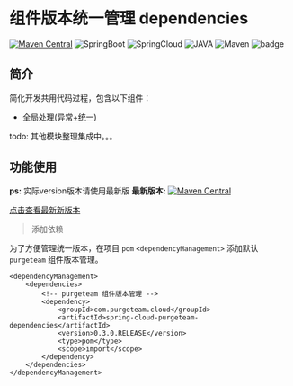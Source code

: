 # 组件版本统一管理 dependencies

[![Maven Central](https://img.shields.io/maven-central/v/com.purgeteam.cloud/spring-cloud-purgeteam-dependencies.svg?label=Maven%20Central)](https://search.maven.org/search?q=g:com.purgeteam.cloud%20AND%20a:spirng-cloud-purgeteam)
![SpringBoot](https://img.shields.io/badge/SpringBoot-2.1.8RELEASE-green.svg)
![SpringCloud](https://img.shields.io/badge/SpringCloud-Greenwich.RELEASE-green.svg)
![JAVA](https://img.shields.io/badge/JAVA-1.8+-green.svg)
![Maven](https://img.shields.io/badge/Maven-3.0+-green.svg)
![badge](https://img.shields.io/badge/buil-passing-green.svg)

## 简介
简化开发共用代码过程，包含以下组件：

- [全局处理(异常+统一)](https://www.purgeteam.com/)

todo: 其他模块整理集成中。。。

## 功能使用

**ps:** 实际version版本请使用最新版
**最新版本:** [![Maven Central](https://img.shields.io/maven-central/v/com.purgeteam.cloud/spring-cloud-purgeteam-dependencies.svg?label=Maven%20Central)](https://search.maven.org/search?q=g:com.purgeteam.cloud%20AND%20a:spirng-cloud-purgeteam)

[点击查看最新新版本](https://search.maven.org/search?q=g:com.purgeteam.cloud%20AND%20a:spring-cloud-purgeteam-dependencies)

> 添加依赖

为了方便管理统一版本，在项目 `pom` `<dependencyManagement>` 添加默认 `purgeteam` 组件版本管理。
```
<dependencyManagement>
    <dependencies>
        <!-- purgeteam 组件版本管理 -->
        <dependency>
            <groupId>com.purgeteam.cloud</groupId>
            <artifactId>spring-cloud-purgeteam-dependencies</artifactId>
            <version>0.3.0.RELEASE</version>
            <type>pom</type>
            <scope>import</scope>
        </dependency>
    </dependencies>
</dependencyManagement>
```
